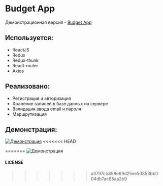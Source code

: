 # Budget App
Демонстрационная версия - [Budget App](https://budget-app-k.web.app/)

## Используется:

* ReactJS
* Redux
* Redux-thunk
* React-router
* Axios

## Реализовано:

* Регистрация и авторизация
* Хранение записей в базе данных на сервере
* Валидация ввода email и пароля
* Маршрутизация

## Демонстрация: 
[![Демонстрация](https://s7.gifyu.com/images/BudgetApp.gif)](https://gifyu.com/image/cNb0)
<<<<<<< HEAD

=======
![Демонстрация](https://drive.google.com/file/d/1f1mtmU4cbLyKcjztH-jyVXxnUfoOghHj/view?usp=sharing)

#### LICENSE
>>>>>>> a0797cb858e69d25ee50853bb004db7ac65aa2b9
